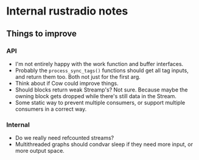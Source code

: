 # Internal rustradio notes

## Things to improve

### API

* I'm not entirely happy with the work function and buffer interfaces.
* Probably the `process_sync_tags()` functions should get all tag inputs, and
  return them too. Both not just for the first arg.
* Think about if Cow could improve things.
* Should blocks return weak Streamp's? Not sure. Because maybe the
  owning block gets dropped while there's still data in the Stream.
* Some static way to prevent multiple consumers, or support multiple
  consumers in a correct way.

### Internal

* Do we really need refcounted streams?
* Multithreaded graphs should condvar sleep if they need more input, or more
  output space.
